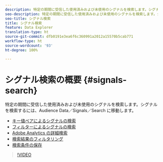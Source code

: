 ```yaml
---
description: 特定の期間に受信した使用済みおよび未使用のシグナルを検索します。シグナルを検索するには、Audience Data／Signals／Search に移動します。
seo-description: 特定の期間に受信した使用済みおよび未使用のシグナルを検索します。シグナルを検索するには、Audience Data／Signals／Search に移動します。
seo-title: シグナル検索
title: シグナル検索
feature: Data Explorer
translation-type: ht
source-git-commit: dfb0191e3ea6f6c360991a2012a15570b5cab771
workflow-type: ht
source-wordcount: '93'
ht-degree: 100%

---
```



# シグナル検索の概要 {#signals-search}

特定の期間に受信した使用済みおよび未使用のシグナルを検索します。シグナルを検索するには、Audience Data／Signals／Search に移動します。

* [キー値ペアによるシグナルの検索](/help/using/features/data-explorer/data-explorer-signals-search/data-explorer-search-pairs.md)
* [フィルターによるシグナルの検索](/help/using/features/data-explorer/data-explorer-signals-search/data-explorer-search-filters.md)
* [Adobe Analytics の詳細検索](/help/using/features/data-explorer/data-explorer-signals-search/data-explorer-search-analytics.md)
* [検索結果のフィルタリング](/help/using/features/data-explorer/data-explorer-signals-search/data-explorer-filter-results.md)
* [検索条件の保存](/help/using/features/data-explorer/data-explorer-signals-search/data-explorer-save-search.md)

>[!VIDEO](https://video.tv.adobe.com/v/25148/?captions=jpn)
